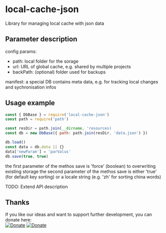 # local-cache-json
Library for managing local cache with json data

## Parameter description
config params:
- path: local folder for the sorage
- url: URL of global cache, e.g. shared by multiple projects
- backPath: (optional) folder used for backups

manifest: a special DB contains meta data, e.g. for tracking local changes and sychronisation infos

## Usage example
```javascript
const { DbBase } = require('local-cache-json')
const path = require('path')

const resDir = path.join(__dirname, 'resources)
const db = new DbBase({ path: path.join(resDir, 'data.json') })

db.load()
const data = db.data || {}
data['newParam'] = 'parValus'
db.save(true, true)
```

the first parameter of the methos save is 'force' (boolean) to overwriting existing storage
the second parameter of the methos save is either 'true' (for default key sorting) or a locale string (e.g. 'zh' for sorting china words)

TODO: Extend API description

## Thanks
If you like our ideas and want to support further development, you can donate here:  
[![Donate](https://img.shields.io/badge/donate-PayPal-blue.svg)](https://paypal.me/tasmotas)
[![Donate](https://img.shields.io/badge/donate-buy%20me%20a%20coffee-yellow.svg)](https://www.buymeacoffee.com/smarthomenodes)
